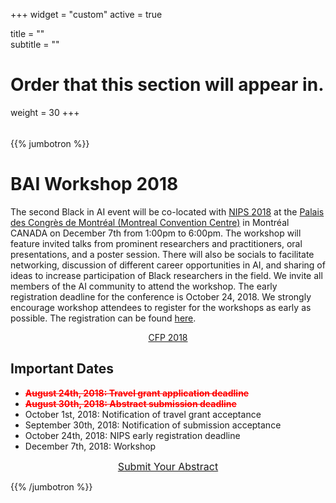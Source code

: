 +++
widget = "custom"
active = true

title = ""  
subtitle = ""  

# Order that this section will appear in.
weight = 30
+++

<div style="height: 5px;"></div>

{{% jumbotron %}}

# BAI Workshop 2018

The second Black in AI event will be co-located with [NIPS 2018](https://nips.cc/) at the [Palais des Congrès de Montréal (Montreal Convention Centre)](https://congresmtl.com/)  in Montréal CANADA on December 7th from 1:00pm to 6:00pm. The workshop will feature invited talks from prominent researchers and practitioners, oral presentations, and a poster session. There will also be socials to facilitate networking, discussion of different career opportunities in AI, and sharing of ideas to increase participation of Black researchers in the field. We invite all members of the AI community to attend the workshop. The early registration deadline for the conference is October 24, 2018. We strongly encourage workshop attendees to register for the workshops as early as possible. The registration can be found [here](https://nips.cc/accounts/login/?next=/Profile).

<div style="text-align: center;">
  <a class="btn btn-intro btn-lg" href="/workshop/2018/cfp/">CFP 2018</a>
</div>

## Important Dates
 - <span style="color:red">**~~August 24th, 2018: Travel grant application deadline~~**</span>
 - <span style="color:red">**~~August 30th, 2018: Abstract submission deadline~~**</span>
 - October 1st, 2018: Notification of travel grant acceptance
 - September 30th, 2018: Notification of submission acceptance
 - October 24th, 2018: NIPS early registration deadline
 - December 7th, 2018: Workshop

<div style="text-align: center;">
  <a class="btn btn-intro btn-lg" style="font-size: 1rem; margin-bottom: 0;" href="https://cmt3.research.microsoft.com/BLACKINAI2018" target="_blank">Submit Your Abstract</a>
</div>

{{% /jumbotron %}}
